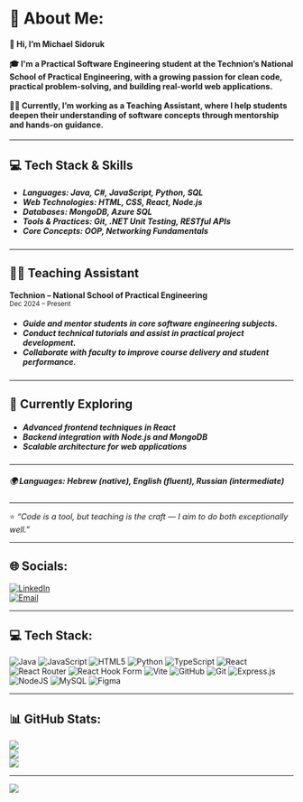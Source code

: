 # 💫 About Me:

<h4>
👋 Hi, I’m Michael Sidoruk<br><br>
🎓 I'm a Practical Software Engineering student at the Technion’s National School of Practical Engineering, with a growing passion for clean code, practical problem-solving, and building real-world web applications.<br><br>
👨‍🏫 Currently, I’m working as a Teaching Assistant, where I help students deepen their understanding of software concepts through mentorship and hands-on guidance.
</h4>

---

## 💻 Tech Stack & Skills

<h5>

- <b>Languages:</b> Java, C#, JavaScript, Python, SQL  
- <b>Web Technologies:</b> HTML, CSS, React, Node.js  
- <b>Databases:</b> MongoDB, Azure SQL  
- <b>Tools & Practices:</b> Git, .NET Unit Testing, RESTful APIs  
- <b>Core Concepts:</b> OOP, Networking Fundamentals  

</h5>

---

## 👨‍🏫 Teaching Assistant  
**Technion – National School of Practical Engineering**  
<small>Dec 2024 – Present</small>  

<h5>

- Guide and mentor students in core software engineering subjects.  
- Conduct technical tutorials and assist in practical project development.  
- Collaborate with faculty to improve course delivery and student performance.

</h5>

---

## 🌱 Currently Exploring

<h5>

- Advanced frontend techniques in React  
- Backend integration with Node.js and MongoDB  
- Scalable architecture for web applications  

</h5>

---

<h5>
🌍 Languages: Hebrew (native), English (fluent), Russian (intermediate)
</h5>

---

⭐ <i>“Code is a tool, but teaching is the craft — I aim to do both exceptionally well.”</i>

---

## 🌐 Socials:

[![LinkedIn](https://img.shields.io/badge/LinkedIn-%230077B5.svg?logo=linkedin&logoColor=white)](https://www.linkedin.com/in/michael-sidoruk-0b901330b/)  
[![Email](https://img.shields.io/badge/Email-D14836?logo=gmail&logoColor=white)](mailto:sidorukmichael@gmail.com)

---

## 💻 Tech Stack:

![Java](https://img.shields.io/badge/java-%23ED8B00.svg?style=for-the-badge&logo=openjdk&logoColor=white)
![JavaScript](https://img.shields.io/badge/javascript-%23323330.svg?style=for-the-badge&logo=javascript&logoColor=%23F7DF1E)
![HTML5](https://img.shields.io/badge/html5-%23E34F26.svg?style=for-the-badge&logo=html5&logoColor=white)
![Python](https://img.shields.io/badge/python-3670A0?style=for-the-badge&logo=python&logoColor=ffdd54)
![TypeScript](https://img.shields.io/badge/typescript-%23007ACC.svg?style=for-the-badge&logo=typescript&logoColor=white)
![React](https://img.shields.io/badge/react-%2320232a.svg?style=for-the-badge&logo=react&logoColor=%2361DAFB)
![React Router](https://img.shields.io/badge/React_Router-CA4245?style=for-the-badge&logo=react-router&logoColor=white)
![React Hook Form](https://img.shields.io/badge/React%20Hook%20Form-%23EC5990.svg?style=for-the-badge&logo=reacthookform&logoColor=white)
![Vite](https://img.shields.io/badge/vite-%23646CFF.svg?style=for-the-badge&logo=vite&logoColor=white)
![GitHub](https://img.shields.io/badge/github-%23121011.svg?style=for-the-badge&logo=github&logoColor=white)
![Git](https://img.shields.io/badge/git-%23F05033.svg?style=for-the-badge&logo=git&logoColor=white)
![Express.js](https://img.shields.io/badge/express.js-%23404d59.svg?style=for-the-badge&logo=express&logoColor=%2361DAFB)
![NodeJS](https://img.shields.io/badge/node.js-6DA55F?style=for-the-badge&logo=node.js&logoColor=white)
![MySQL](https://img.shields.io/badge/mysql-4479A1.svg?style=for-the-badge&logo=mysql&logoColor=white)
![Figma](https://img.shields.io/badge/figma-%23F24E1E.svg?style=for-the-badge&logo=figma&logoColor=white)

---

## 📊 GitHub Stats:

![](https://github-readme-stats.vercel.app/api?username=MishkaSid&theme=react&hide_border=false&include_all_commits=false&count_private=true)<br/>
![](https://nirzak-streak-stats.vercel.app/?user=MishkaSid&theme=react&hide_border=false)<br/>
![](https://github-readme-stats.vercel.app/api/top-langs/?username=MishkaSid&theme=react&hide_border=false&include_all_commits=false&count_private=true&layout=compact)

---

[![](https://visitcount.itsvg.in/api?id=MishkaSid&icon=0&color=1)](https://visitcount.itsvg.in)

